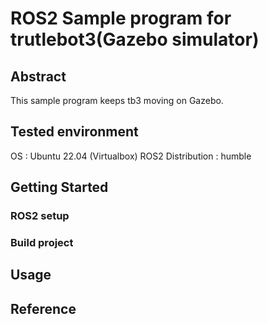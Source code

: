 # ROS2 Sample program for trutlebot3(Gazebo simulator)  
## Abstract
This sample program keeps tb3 moving on Gazebo.
## Tested environment
OS : Ubuntu 22.04 (Virtualbox)
ROS2 Distribution : humble
## Getting Started
### ROS2 setup
### Build project
## Usage
## Reference

